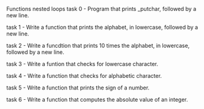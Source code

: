 Functions nested loops
task 0 - Program that prints _putchar, followed by a new line.

task 1 - Write a function that prints the alphabet, in lowercase, followed by a new line.

task 2 - Write a funcdtion that prints 10 times the alphabet, in lowercase, followed by a new line.

task 3 - Write a funtion that checks for lowercase character.

task 4 - Write a function that checks for alphabetic character.

task 5 - Write a function that prints the sign of a number.

task 6 - Write a function that computes the absolute value of an integer.

